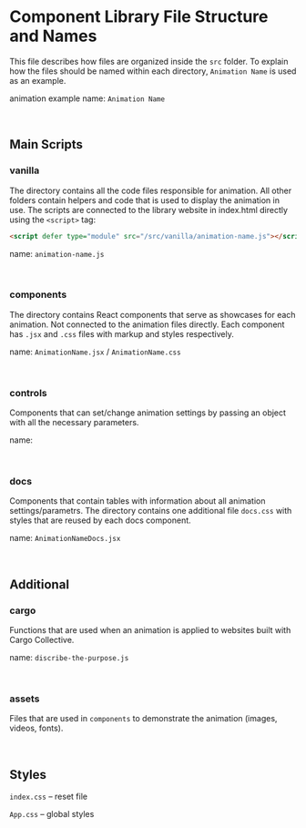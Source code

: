 # Component Library File Structure and Names
This file describes how files are organized inside the `src` folder.
To explain how the files should be named within each directory, `Animation Name` is
used as an example.

animation example name: `Animation Name`

<br>

## Main Scripts
### vanilla
The directory contains all the code files responsible for animation. All other folders
contain helpers and code that is used to display the animation in use.
The scripts are connected to the library website in index.html directly
using the `<script>` tag:

```html
<script defer type="module" src="/src/vanilla/animation-name.js"></script>
```

name: `animation-name.js`

<br>

### components
The directory contains React components that serve as showcases for each animation. Not connected to 
the animation files directly. Each component has `.jsx` and `.css` files with markup and styles respectively.

name: `AnimationName.jsx` / `AnimationName.css`

<br>

### controls
Components that can set/change animation settings by passing an object with all the necessary parameters.

name:

<br>

### docs
Components that contain tables with information about all animation settings/parametrs.
The directory contains one additional file `docs.css` with styles that are reused by each docs component.

name: `AnimationNameDocs.jsx`

<br>

## Additional
### cargo
Functions that are used when an animation is applied to websites built with Cargo Collective.

name: `discribe-the-purpose.js`

<br>

### assets
Files that are used in `components` to demonstrate the animation (images, videos, fonts).

<br>

## Styles
`index.css` – reset file

`App.css` – global styles

<br>

